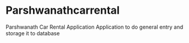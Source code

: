 # Parshwanathcarrental
Parshwanath Car Rental Application 
Application to do general entry and storage it to database
